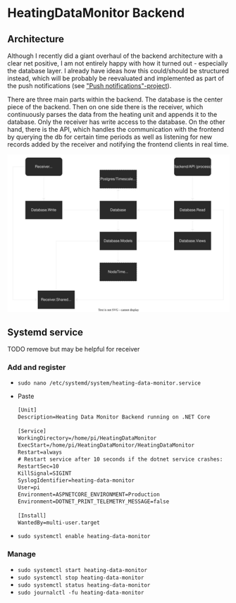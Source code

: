 # HeatingDataMonitor Backend

## Architecture

Although I recently did a giant overhaul of the backend architecture with a clear net positive, I am not entirely happy with how it turned out - especially the database layer. I already have ideas how this could/should be structured instead, which will be probably be reevaluated and implemented as part of the push notifications (see ["Push notifications"-project](https://github.com/Joelius300/HeatingDataMonitor/projects/4)).

There are three main parts within the backend. The database is the center piece of the backend. Then on one side there is the receiver, which continuously parses the data from the heating unit and appends it to the database. Only the receiver has write access to the database. On the other hand, there is the API, which handles the communication with the frontend by querying the db for certain time periods as well as listening for new records added by the receiver and notifying the frontend clients in real time.

![architecture.svg](heating_data_monitor_architecture.drawio.svg)

## Systemd service

TODO remove but may be helpful for receiver

### Add and register

-   `sudo nano /etc/systemd/system/heating-data-monitor.service`
-   Paste

    ```
    [Unit]
    Description=Heating Data Monitor Backend running on .NET Core

    [Service]
    WorkingDirectory=/home/pi/HeatingDataMonitor
    ExecStart=/home/pi/HeatingDataMonitor/HeatingDataMonitor
    Restart=always
    # Restart service after 10 seconds if the dotnet service crashes:
    RestartSec=10
    KillSignal=SIGINT
    SyslogIdentifier=heating-data-monitor
    User=pi
    Environment=ASPNETCORE_ENVIRONMENT=Production
    Environment=DOTNET_PRINT_TELEMETRY_MESSAGE=false

    [Install]
    WantedBy=multi-user.target
    ```

-   `sudo systemctl enable heating-data-monitor`

### Manage

-   `sudo systemctl start heating-data-monitor`
-   `sudo systemctl stop heating-data-monitor`
-   `sudo systemctl status heating-data-monitor`
-   `sudo journalctl -fu heating-data-monitor`
